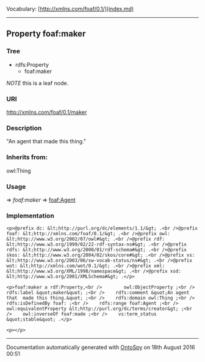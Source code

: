 Vocabulary: [http://xmlns.com/foaf/0.1/](index.md) 



---	
	




    


## Property foaf:maker


### Tree

* rdfs:Property
    * foaf:maker





*NOTE* this is a leaf node.


### URI
http://xmlns.com/foaf/0.1/maker

### Description
&quot;An agent that  made this thing.&quot;


### Inherits from:
owl:Thing



### Usage


[](.md) 
=&gt;&nbsp;_foaf:maker_&nbsp;=&gt;&nbsp;[foaf:Agent](class-4-foafagent.md)

### Implementation
```
<p>@prefix dc: &lt;http://purl.org/dc/elements/1.1/&gt; .<br />@prefix foaf: &lt;http://xmlns.com/foaf/0.1/&gt; .<br />@prefix owl: &lt;http://www.w3.org/2002/07/owl#&gt; .<br />@prefix rdf: &lt;http://www.w3.org/1999/02/22-rdf-syntax-ns#&gt; .<br />@prefix rdfs: &lt;http://www.w3.org/2000/01/rdf-schema#&gt; .<br />@prefix skos: &lt;http://www.w3.org/2004/02/skos/core#&gt; .<br />@prefix vs: &lt;http://www.w3.org/2003/06/sw-vocab-status/ns#&gt; .<br />@prefix wot: &lt;http://xmlns.com/wot/0.1/&gt; .<br />@prefix xml: &lt;http://www.w3.org/XML/1998/namespace&gt; .<br />@prefix xsd: &lt;http://www.w3.org/2001/XMLSchema#&gt; .</p>

<p>foaf:maker a rdf:Property,<br />        owl:ObjectProperty ;<br />    rdfs:label &quot;maker&quot; ;<br />    rdfs:comment &quot;An agent that  made this thing.&quot; ;<br />    rdfs:domain owl:Thing ;<br />    rdfs:isDefinedBy foaf: ;<br />    rdfs:range foaf:Agent ;<br />    owl:equivalentProperty &lt;http://purl.org/dc/terms/creator&gt; ;<br />    owl:inverseOf foaf:made ;<br />    vs:term_status &quot;stable&quot; .</p>

<p></p>
```










---

Documentation automatically generated with [OntoSpy](http://ontospy.readthedocs.org/ "Open") on 18th August 2016 00:51